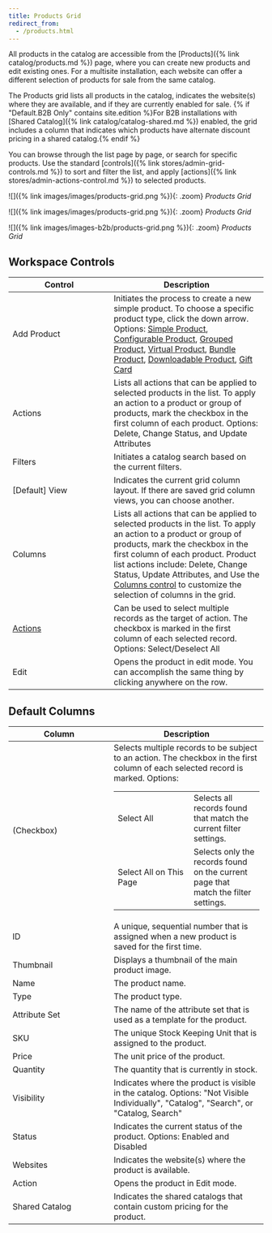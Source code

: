 ```yaml
---
title: Products Grid
redirect_from:
  - /products.html
---
```


All products in the catalog are accessible from the [Products]({% link catalog/products.md %}) page, where you can create new products and edit existing ones. For a multisite installation, each website can offer a different selection of products for sale from the same catalog.

The Products grid lists all products in the catalog, indicates the website(s) where they are available, and if they are currently enabled for sale. {% if "Default.B2B Only" contains site.edition %}For B2B installations with [Shared Catalog]({% link catalog/catalog-shared.md %}) enabled, the grid includes a column that indicates which products have alternate discount pricing in a shared catalog.{% endif %}

You can browse through the list page by page, or search for specific products. Use the standard [controls]({% link stores/admin-grid-controls.md %}) to sort and filter the list, and apply [actions]({% link stores/admin-actions-control.md %}) to selected products.

<!--{% if "Default.CE Only" contains site.edition %}-->
![]({% link images/images/products-grid.png %}){: .zoom}
*Products Grid*
<!--{% endif %}-->
<!--{% if "Default.EE Only" contains site.edition %}-->
![]({% link images/images/products-grid.png %}){: .zoom}
*Products Grid*
<!--{% endif %}-->
<!--{% if "Default.B2B Only" contains site.edition %}-->
![]({% link images/images-b2b/products-grid.png %}){: .zoom}
*Products Grid*
<!--{% endif %}-->

## Workspace Controls

<table>
<col WIDTH="200">
<col WIDTH="auto">
      <thead>
         <tr>
            <th>Control</th>
            <th>Description</th>
         </tr>
      </thead>
      <tbody>
         <tr>
            <td>Add Product</td>
            <td>Initiates the process to create a new simple product. To choose a specific product type, click the down arrow. Options: <a href="{% link catalog/product-create-simple.md %}">Simple Product</a>, <a href="{% link catalog/product-create-configurable.md %}">Configurable Product</a>, <a href="{% link catalog/product-create-grouped.md %}">Grouped Product</a>, <a href="{% link catalog/product-create-virtual.md %}">Virtual Product</a>, <a href="{% link catalog/product-create-bundle.md %}">Bundle Product</a>, <a href="{% link catalog/product-create-downloadable.md %}">Downloadable Product</a><!--{% if "Default.EE-B2B" contains site.edition %}-->, <a href="{% link catalog/product-gift-card.md %}">Gift Card</a><!--{% endif %}-->
</td>
         </tr>
         <tr>
            <td>Actions</td>
            <td>Lists all actions that can be applied to selected products in the list. To apply an action to a product or group of products, mark the checkbox in the first column of each product. Options: Delete, Change Status, and Update Attributes</td>
         </tr>
         <tr>
            <td>Filters</td>
            <td>Initiates a catalog search based on the current filters.</td>
         </tr>
         <tr>
            <td>[Default] View</td>
            <td>Indicates the current grid column layout. If there are saved grid column views, you can choose another. </td>
         </tr>
         <tr>
            <td>Columns</td>
            <td>Lists all actions that can be applied to selected products in the list. To apply an action to a product or group of products, mark the checkbox in the first column of each product. Product list actions include: Delete, Change Status, Update Attributes, and Use the <a href="{% link stores/admin-grid-layout.md %}">Columns control</a> to customize the selection of columns in the grid. </td>
         </tr>
         <tr>
            <td>
               <a href="{% link stores/admin-actions-control.md %}">Actions</a>
            </td>
            <td>Can be used to select multiple records as the target of action. The checkbox is marked in the first column of each selected record. Options: Select/Deselect All</td>
         </tr>
         <tr>
            <td>Edit</td>
            <td>Opens the product in edit mode. You can accomplish the same thing by clicking anywhere on the row.</td>
         </tr>
      </tbody>
   </table>

## Default Columns

<table>
<col WIDTH="200">
<col WIDTH="auto">
      <thead>
         <tr>
            <th>Column</th>
            <th>Description</th>
         </tr>
      </thead>
      <tbody markdown="1">
         <tr>
            <td>(Checkbox)</td>
            <td>Selects multiple records to be subject to an action. The checkbox in the first column of each selected record is marked. Options:<table><col WIDTH="150">
            <col WIDTH="auto"><tbody><tr><td>Select All</td><td>Selects all records found that match the current filter settings.</td></tr><tr><td>Select All on This Page</td><td>Selects only the records found on the current page that match the filter settings.</td></tr></tbody></table></td>
         </tr>
         <tr>
            <td>ID</td>
            <td>A unique, sequential number that is assigned when a new product is saved for the first time.</td>
         </tr>
         <tr>
            <td>Thumbnail</td>
            <td>Displays a thumbnail of the main product image.</td>
         </tr>
         <tr>
            <td>Name</td>
            <td>The product name.</td>
         </tr>
         <tr>
            <td>Type</td>
            <td>The product type.</td>
         </tr>
         <tr>
            <td>Attribute Set</td>
            <td>The name of the attribute set  that is used as a template for the product.</td>
         </tr>
         <tr>
            <td>SKU</td>
            <td>The unique Stock Keeping Unit that is assigned to the product.</td>
         </tr>
         <tr>
            <td>Price</td>
            <td>The unit price of the product.</td>
         </tr>
         <tr>
            <td>Quantity</td>
            <td>The quantity that is currently in stock.</td>
         </tr>
         <tr>
            <td>Visibility</td>
            <td>Indicates where the product is visible in the catalog. Options: "Not Visible Individually", "Catalog", "Search", or "Catalog, Search"</td>
         </tr>
         <tr>
            <td>Status</td>
            <td>Indicates the current status of the product. Options: Enabled and Disabled</td>
         </tr>
         <tr>
            <td>Websites</td>
            <td>Indicates the website(s) where the product is available.</td>
         </tr>
         <tr>
            <td>Action</td>
            <td>Opens the product in Edit mode.</td>
         </tr>
         <!--{% if "Default.B2B Only" contains site.edition %}-->
         <tr>
            <td>Shared Catalog</td>
            <td>Indicates the shared catalogs that contain custom pricing for the product.</td>
         </tr>
         <!--{% endif %}-->
      </tbody>
   </table>
